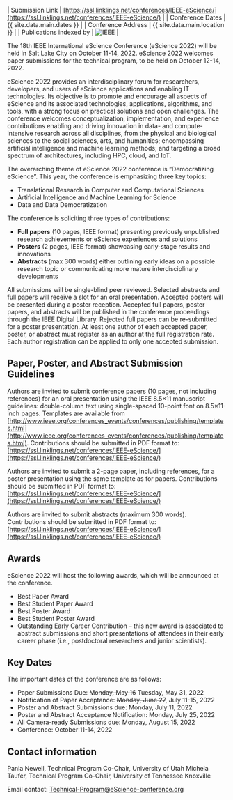 | Submission Link         | [https://ssl.linklings.net/conferences/IEEE-eScience/](https://ssl.linklings.net/conferences/IEEE-eScience/) |
| Conference Dates        | {{ site.data.main.dates }} |
| Conference Address      | {{ site.data.main.location }} |
| Publications indexed by | <img src="{{ site.baseurl }}/images/ieee.png" alt="IEEE" /> |

The 18th IEEE International eScience Conference (eScience 2022) will be held in Salt Lake City on October 11-14, 2022. eScience 2022 welcomes paper submissions for the technical program, to be held on October 12-14, 2022.

eScience 2022 provides an interdisciplinary forum for researchers, developers, and users of eScience applications and enabling IT technologies. Its objective is to promote and encourage all aspects of eScience and its associated technologies, applications, algorithms, and tools, with a strong focus on practical solutions and open challenges. The conference welcomes conceptualization, implementation, and experience contributions enabling and driving innovation in data- and compute-intensive research across all disciplines, from the physical and biological sciences to the social sciences, arts, and humanities; encompassing artificial intelligence and machine learning methods; and targeting a broad spectrum of architectures, including HPC, cloud, and IoT.

The overarching theme of eScience 2022 conference is “Democratizing eScience”. This year, the conference is emphasizing three key topics:
-	Translational Research in Computer and Computational Sciences 
-	Artificial Intelligence and Machine Learning for Science
-	Data and Data Democratization

The conference is soliciting three types of contributions:
-	**Full papers** (10 pages, IEEE format) presenting previously unpublished research achievements or eScience experiences and solutions
-	**Posters** (2 pages, IEEE format) showcasing early-stage results and innovations
-	**Abstracts** (max 300 words) either outlining early ideas on a possible research topic or communicating more mature interdisciplinary developments

All submissions will be single-blind peer reviewed. Selected abstracts and full papers will receive a slot for an oral presentation. Accepted posters will be presented during a poster reception. Accepted full papers, poster papers, and abstracts will be published in the conference proceedings through the IEEE Digital Library. Rejected full papers can be re-submitted for a poster presentation. At least one author of each accepted paper, poster, or abstract must register as an author at the full registration rate. Each author registration can be applied to only one accepted submission.

 
## Paper, Poster, and Abstract Submission Guidelines
Authors are invited to submit conference papers (10 pages, not including references) for an oral presentation using the IEEE 8.5×11 manuscript guidelines: double-column text using single-spaced 10-point font on 8.5×11-inch pages. Templates are available from [http://www.ieee.org/conferences_events/conferences/publishing/templates.html](http://www.ieee.org/conferences_events/conferences/publishing/templates.html).
Contributions should be submitted in PDF format to: [https://ssl.linklings.net/conferences/IEEE-eScience/](https://ssl.linklings.net/conferences/IEEE-eScience/)

Authors are invited to submit a 2-page paper, including references, for a poster presentation using the same template as for papers.
Contributions should be submitted in PDF format to:
[https://ssl.linklings.net/conferences/IEEE-eScience/](https://ssl.linklings.net/conferences/IEEE-eScience/)

Authors are invited to submit abstracts (maximum 300 words). Contributions should be submitted in PDF format to: [https://ssl.linklings.net/conferences/IEEE-eScience/](https://ssl.linklings.net/conferences/IEEE-eScience/)

## Awards
eScience 2022 will host the following awards, which will be announced at the conference.
-	Best Paper Award
-	Best Student Paper Award
-	Best Poster Award
-	Best Student Poster Award
-	Outstanding Early Career Contribution – this new award is associated to abstract submissions and short presentations of attendees in their early career phase (i.e., postdoctoral researchers and junior scientists).

## Key Dates
 
The important dates of the conference are as follows:
- Paper Submissions Due: <s>Monday, May 16</s> Tuesday, May 31, 2022
- Notification of Paper Acceptance: <s>Monday, June 27</s>, July 11-15, 2022
- Poster and Abstract Submissions due: Monday, July 11, 2022
- Poster and Abstract Acceptance Notification: Monday, July 25, 2022
- All Camera-ready Submissions due: Monday, August 15, 2022
- Conference: October 11-14, 2022 

## Contact information

Pania Newell,  Technical Program Co-Chair, University of Utah
Michela Taufer, Technical Program Co-Chair, University of Tennessee Knoxville

Email contact: Technical-Program@eScience-conference.org

